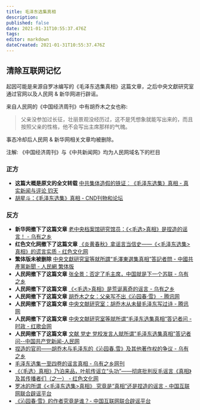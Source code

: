 ```yaml
---
title: 毛泽东选集真相
description: 
published: false
date: 2021-01-31T10:55:37.476Z
tags: 
editor: markdown
dateCreated: 2021-01-31T10:55:37.476Z
---
```


## 清除互联网记忆

起因可能是来源自罗冰编写的《毛泽东选集真相》这篇文章，之后中央文獻研究室通过官网以及人民网 & 新华网进行辟谣。

来自人民网的《中国经济周刊》中有胡乔木之女也称:

> 父亲没参加过长征，壮丽景观没经历过，这不是凭想象就能写出来的，而且按照父亲的性格，他不会写出主席那样的气魄。

事态冷却后人民网 & 新华网相关文章均被删除。

注解: 《中国经济周刊》与《中共新闻网》均为人民网域名下的栏目

### 正方

+ **这篇大概是原文的全文转载** [中共集体造假的铁证︰《毛泽东选集》真相 - 真实新闻与评论 钧天](https://web.archive.org/web/20210131102456/https://5455.org/history/95647.html)
+ [胡星斗：《毛泽东选集》真相 - CND刊物和论坛](https://web.archive.org/web/20210131095233/https://hx.cnd.org/2018/10/01/胡星斗：《毛泽东选集》真相/)

### 反方

+ **新华网撤下了这篇文章** [老中央档案馆研究馆员：《<毛选>真相》是捏造的谣言！ - 乌有之乡](https://web.archive.org/web/20210131095336/http://www.wyzxwk.com/Article/lishi/2012/02/282867.html)
+ **红色文化网撤下了这篇文章** [《炎黄春秋》拿谣言当信史——《<毛泽东选集>真相》的谎言实质 - 红色文化网](https://web.archive.org/web/20210131094200/http://www.hswh.org.cn/e/DoPrint/index.php?classid=36&id=39615 "https://web.archive.org/web/20210131101905/http://www.hswh.org.cn/wzzx/index_1080.html?v=1612034105")
+ **繁体版未被删除** [中央文獻研究室等就所謂“毛澤東選集真相”答記者問 - 中國共產黨新聞 - 人民網 繁体版](https://web.archive.org/web/20210131094407/http://cpc.people.com.cn/BIG5/218984/218989/14778293.html)
+ **人民网撤下了这篇文章** [张全景：否定了毛主席，中国就是下一个苏联 - 乌有之乡](https://web.archive.org/web/20210131095342/http://www.wyzxwk.com/Article/zatan/2011/11/268548.html)
+ **人民网撤下了这篇文章** [《<毛选>真相》是荒诞离奇的谣言 - 乌有之乡](https://web.archive.org/web/20201019205114/http://www.wyzxwk.com/Article/lishi/2012/01/278941.html)
+ **人民网撤下了这篇文章** [胡乔木之女：父亲写不出《沁园春·雪》 - 腾讯网](https://web.archive.org/web/20100918145550/http://news.qq.com/a/20100915/000694.htm)
+ **人民网撤下了这篇文章** [中央文献研究室：胡乔木从未替毛泽东写过诗 - 腾讯网](https://web.archive.org/web/20190913074943/https://news.qq.com/a/20110526/000177.htm)
+ **人民网撤下了这篇文章** [中央文献研究室等就所谓“毛泽东选集真相”答记者问 - 时政 - 红歌会网](https://web.archive.org/web/20150421100343/http://www.szhgh.com/Article/news/politics/1024.html)
+ **人民网撤下了这篇文章** [文献 党史 党校发言人就所谓"毛泽东选集真相"答记者问--中国共产党新闻-人民网](https://web.archive.org/web/20110530024025/http://dangshi.people.com.cn/GB/138900/14738280.html)
+ [捏造的官司——胡乔木与毛泽东的《沁园春.雪》及其他著作权的争议 - 乌有之乡](https://web.archive.org/web/20210131095810/http://www.wyzxwk.com/Article/lishi/2011/06/230755.html)
+ [毛泽东选集一至四卷的谣言真相 - 乌有之乡网刊](https://web.archive.org/web/20160310130552/http://www.wyzxwk.com/Article/lishi/2013/12/310294.html)
+ [《〈毛选〉真相》乃泊来品，叶航传谣立“头功”——彻底批判反毛谣言《真相》及其传播者们（之一） - 红色文化网](https://web.archive.org/web/20170806140214/http://www.hswh.org.cn/wzzx/llyd/ls/2013-05-02/17108.html)
+ [罗冰的所谓《<毛泽东选集>真相》 究竟是“真相”还是捏造的谣言 - 中国互联网联合辟谣平台](https://web.archive.org/web/20210131095535/https://www.piyao.org.cn/2018-12/03/c_1210006113.htm)
+ [《沁园春·雪》的作者究竟是谁？- 中国互联网联合辟谣平台](https://web.archive.org/web/20181227112833/http://www.piyao.org.cn/2018-12/06/c_1210006103.htm)
